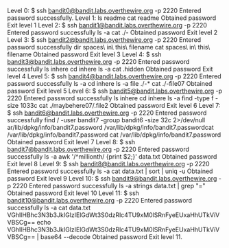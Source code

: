 Level 0: $ ssh bandit0@bandit.labs.overthewire.org -p 2220
         Entered password successfully. 
Level 1:  ls
          readme
          cat readme
          Obtained password
          Exit level 1
Level 2: $ ssh bandit1@bandit.labs.overthewire.org -p 2220
          Entered password successfully
           ls -a
           cat ./-
           Obtained password
           Exit level 2
Level 3: $ ssh bandit2@bandit.labs.overthewire.org -p 2220
          Entered password successfully
          dir
          spaces\ in\ this\ filename
          cat spaces\ in\ this\ filename
          Obtained password
          Exit level 3
Level 4: $ ssh bandit3@bandit.labs.overthewire.org -p 2220
          Entered password successfully
          ls
          inhere
          cd inhere
          ls -a
          cat .hidden
          Obtained password
          Exit level 4
 Level 5: $ ssh bandit4@bandit.labs.overthewire.org -p 2220
          Entered password successfully 
          ls -a
          cd inhere
          ls -a
          file ./-*
          cat ./-file07
          Obtained password
          Exit level 5
Level 6: $ ssh bandit5@bandit.labs.overthewire.org -p 2220
          Entered password successfully
          ls
          inhere
          cd inhere
          ls -a
          find -type f -size 1033c
          cat ./maybehere07/.file2
          Obtained password
          Exit level 6
Level 7: $ ssh bandit6@bandit.labs.overthewire.org -p 2220
          Entered password successfully
          find / -user bandit7 -group bandit6 -size 32c 2>/dev/null ar/lib/dpkg/info/bandit7.password
          /var/lib/dpkg/info/bandit7.passwordcat /var/lib/dpkg/info/bandit7.password 
          cat /var/lib/dpkg/info/bandit7.password
          Obtained password
          Exit level 7
Level 8: $ ssh bandit7@bandit.labs.overthewire.org -p 2220
          Entered password successfully
          ls -a
          awk '/^millionth/ {print $2;}' data.txt
          Obtained password
          Exit level 8
Level 9: $ ssh bandit8@bandit.labs.overthewire.org -p 2220
          Entered password successfully
          ls -a
          cat data.txt | sort | uniq -u
          Obtained password
          Exit level 9
Level 10: $ ssh bandit9@bandit.labs.overthewire.org -p 2220
          Entered password successfully
          ls -a
          strings data.txt | grep "="
          Obtained password
          Exit level 10
Level 11:  $ ssh bandit10@bandit.labs.overthewire.org -p 2220
          Entered password successfully
          ls -a
          cat data.txt
          VGhlIHBhc3N3b3JkIGlzIElGdWt3S0dzRlc4TU9xM0lSRnFyeEUxaHhUTkViVVBSCg==
          echo VGhlIHBhc3N3b3JkIGlzIElGdWt3S0dzRlc4TU9xM0lSRnFyeEUxaHhUTkViVVBSCg== | base64 --decode
          Obtained password
          Exit level 11.

